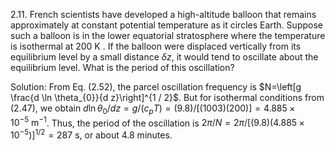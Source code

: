 2.11. French scientists have developed a high-altitude balloon that remains approximately at constant potential temperature as it circles Earth. Suppose such a balloon is in the lower equatorial stratosphere where the temperature is isothermal at 200 K . If the balloon were displaced vertically from its equilibrium level by a small distance $\delta z$, it would tend to oscillate about the equilibrium level. What is the period of this oscillation?

Solution: From Eq. (2.52), the parcel oscillation frequency is $N=\left[g \frac{d \ln \theta_{0}}{d z}\right]^{1 / 2}$. But for isothermal conditions from (2.47), we obtain $d \ln \theta_{0} / d z=g /\left(c_{p} T\right)=(9.8) /[(1003)(200)]=4.885 \times 10^{-5} \mathrm{~m}^{-1}$. Thus, the period of the oscillation is $2 \pi / N=2 \pi /\left[(9.8)\left(4.885 \times 10^{-5}\right)\right]^{1 / 2}=287 \mathrm{~s}$, or about 4.8 minutes.